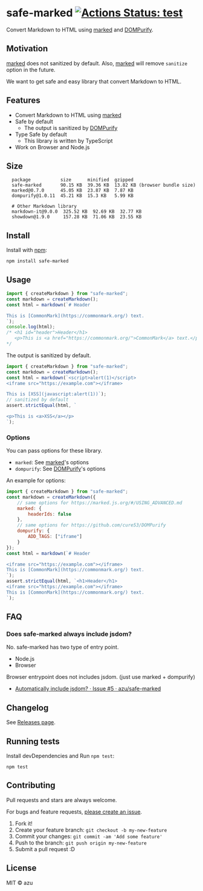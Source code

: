 # safe-marked [![Actions Status: test](https://github.com/azu/safe-marked/workflows/test/badge.svg)](https://github.com/azu/safe-marked/actions?query=workflow%3A"test")

Convert Markdown to HTML using [marked](https://marked.js.org) and [DOMPurify](https://github.com/cure53/DOMPurify).

## Motivation

[marked](https://marked.js.org) does not sanitized by default.
Also, [marked](https://marked.js.org) will remove `sanitize` option in the future.

We want to get safe and easy library that convert Markdown to HTML.

## Features

- Convert Markdown to HTML using [marked](https://marked.js.org)
- Safe by default
    - The output is sanitized by [DOMPurify](https://github.com/cure53/DOMPurify)
- Type Safe by default
    - This library is written by TypeScript
- Work on Browser and Node.js

## Size

      package           size      minified  gzipped
      safe-marked       90.15 KB  39.36 KB  13.82 KB (browser bundle size)
      marked@0.7.0      45.05 KB  23.87 KB  7.87 KB
      dompurify@1.0.11  45.21 KB  15.3 KB   5.99 KB
      
      # Other Markdown library  
      markdown-it@9.0.0  325.52 KB  92.69 KB  32.77 KB
      showdown@1.9.0     157.28 KB  71.06 KB  23.55 KB

## Install

Install with [npm](https://www.npmjs.com/):

    npm install safe-marked

## Usage

```js
import { createMarkdown } from "safe-marked";
const markdown = createMarkdown();
const html = markdown(`# Header

This is [CommonMark](https://commonmark.org/) text.
`);
console.log(html); 
/* <h1 id="header">Header</h1>
   <p>This is <a href="https://commonmark.org/">CommonMark</a> text.</p>
*/
```

The output is sanitized by default.

```js
import { createMarkdown } from "safe-marked";
const markdown = createMarkdown();
const html = markdown(`<script>alert(1)</script>
<iframe src="https://example.com"></iframe>

This is [XSS](javascript:alert(1))`);
// sanitized by default
assert.strictEqual(html, `

<p>This is <a>XSS</a></p>
`);
```

### Options

You can pass options for these library.

- `marked`: See [marked](https://marked.js.org/#/USING_ADVANCED.md)'s options
- `dompurify`: See [DOMPurify](https://github.com/cure53/DOMPurify)'s options

An example for options:

```js
import { createMarkdown } from "safe-marked";
const markdown = createMarkdown({
    // same options for https://marked.js.org/#/USING_ADVANCED.md
    marked: {
        headerIds: false
    },
    // same options for https://github.com/cure53/DOMPurify
    dompurify: {
        ADD_TAGS: ["iframe"]
    }
});
const html = markdown(`# Header

<iframe src="https://example.com"></iframe>
This is [CommonMark](https://commonmark.org/) text.
`);
assert.strictEqual(html, `<h1>Header</h1>
<iframe src="https://example.com"></iframe>
This is [CommonMark](https://commonmark.org/) text.
`);
```

## FAQ

### Does safe-marked always include jsdom?

No. safe-marked has two type of entry point.

- Node.js
- Browser

Browser entrypoint does not includes jsdom. (just use marked + dompurify)

- [Automatically include jsdom? · Issue #5 · azu/safe-marked](https://github.com/azu/safe-marked/issues/5)

## Changelog

See [Releases page](https://github.com/azu/safe-marked/releases).

## Running tests

Install devDependencies and Run `npm test`:

    npm test

## Contributing

Pull requests and stars are always welcome.

For bugs and feature requests, [please create an issue](https://github.com/azu/safe-marked/issues).

1. Fork it!
2. Create your feature branch: `git checkout -b my-new-feature`
3. Commit your changes: `git commit -am 'Add some feature'`
4. Push to the branch: `git push origin my-new-feature`
5. Submit a pull request :D

## License

MIT © azu
